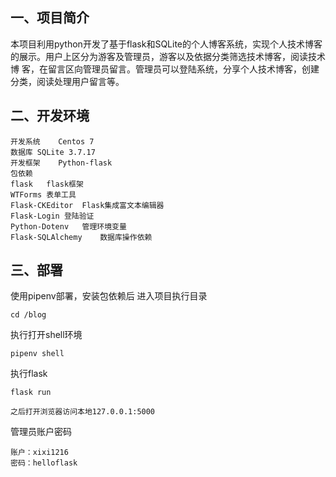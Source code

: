 ## 一、项目简介

本项目利用python开发了基于flask和SQLite的个人博客系统，实现个人技术博客的展示。用户上区分为游客及管理员，游客以及依据分类筛选技术博客，阅读技术博
客，在留言区向管理员留言。管理员可以登陆系统，分享个人技术博客，创建分类，阅读处理用户留言等。

## 二、开发环境
    开发系统	Centos 7
    数据库	SQLite 3.7.17
    开发框架	Python-flask
    包依赖	
    flask 	flask框架
	WTForms	表单工具
	Flask-CKEditor	Flask集成富文本编辑器
	Flask-Login	登陆验证
	Python-Dotenv	管理环境变量
	Flask-SQLAlchemy	数据库操作依赖

## 三、部署
使用pipenv部署，安装包依赖后
进入项目执行目录

    cd /blog
执行打开shell环境

    pipenv shell
执行flask

    flask run

    之后打开浏览器访问本地127.0.0.1:5000

管理员账户密码
    
    账户：xixi1216
    密码：helloflask

